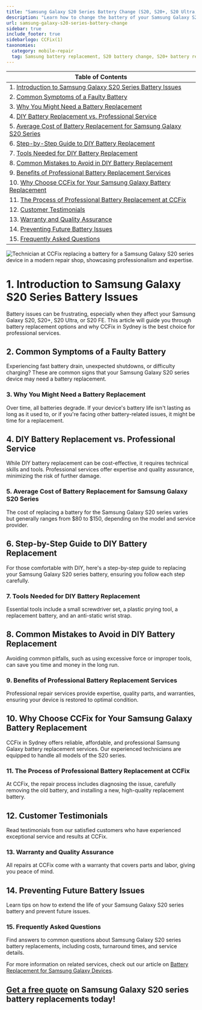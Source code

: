 ```yaml
---
title: "Samsung Galaxy S20 Series Battery Change (S20, S20+, S20 Ultra, S20 FE) by CCFix"
description: "Learn how to change the battery of your Samsung Galaxy S20 series devices with expert tips from CCFix in Sydney. Get insights on battery replacement costs, DIY steps, and professional services for S20, S20+, S20 Ultra, and S20 FE."
url: samsung-galaxy-s20-series-battery-change
sidebar: true
include_footer: true
sidebarlogo: CCFix(1)
taxonomies:
  category: mobile-repair
  tag: Samsung battery replacement, S20 battery change, S20+ battery replacement, S20 Ultra battery repair, S20 FE battery replacement, Sydney
---
```


| **Table of Contents**                                               |
|---------------------------------------------------------------------|
| 1. [Introduction to Samsung Galaxy S20 Series Battery Issues](#1-introduction-to-samsung-galaxy-s20-series-battery-issues) |
| 2. [Common Symptoms of a Faulty Battery](#2-common-symptoms-of-a-faulty-battery) |
| 3. [Why You Might Need a Battery Replacement](#3-why-you-might-need-a-battery-replacement) |
| 4. [DIY Battery Replacement vs. Professional Service](#4-diy-battery-replacement-vs-professional-service) |
| 5. [Average Cost of Battery Replacement for Samsung Galaxy S20 Series](#5-average-cost-of-battery-replacement-for-samsung-galaxy-s20-series) |
| 6. [Step-by-Step Guide to DIY Battery Replacement](#6-step-by-step-guide-to-diy-battery-replacement) |
| 7. [Tools Needed for DIY Battery Replacement](#7-tools-needed-for-diy-battery-replacement) |
| 8. [Common Mistakes to Avoid in DIY Battery Replacement](#8-common-mistakes-to-avoid-in-diy-battery-replacement) |
| 9. [Benefits of Professional Battery Replacement Services](#9-benefits-of-professional-battery-replacement-services) |
| 10. [Why Choose CCFix for Your Samsung Galaxy Battery Replacement](#10-why-choose-ccfix-for-your-samsung-galaxy-battery-replacement) |
| 11. [The Process of Professional Battery Replacement at CCFix](#11-the-process-of-professional-battery-replacement-at-ccfix) |
| 12. [Customer Testimonials](#12-customer-testimonials) |
| 13. [Warranty and Quality Assurance](#13-warranty-and-quality-assurance) |
| 14. [Preventing Future Battery Issues](#14-preventing-future-battery-issues) |
| 15. [Frequently Asked Questions](#15-frequently-asked-questions) |

![Technician at CCFix replacing a battery for a Samsung Galaxy S20 series device in a modern repair shop, showcasing professionalism and expertise.](/images/samsung-galaxy-s20-series-battery-change.webp "CCFix technician replacing a Samsung Galaxy S20 series battery, highlighting expert repair services in Sydney.")

# **1. Introduction to Samsung Galaxy S20 Series Battery Issues**
Battery issues can be frustrating, especially when they affect your Samsung Galaxy S20, S20+, S20 Ultra, or S20 FE. This article will guide you through battery replacement options and why CCFix in Sydney is the best choice for professional services.

## **2. Common Symptoms of a Faulty Battery**
Experiencing fast battery drain, unexpected shutdowns, or difficulty charging? These are common signs that your Samsung Galaxy S20 series device may need a battery replacement.

### **3. Why You Might Need a Battery Replacement**
Over time, all batteries degrade. If your device's battery life isn't lasting as long as it used to, or if you're facing other battery-related issues, it might be time for a replacement.

## **4. DIY Battery Replacement vs. Professional Service**
While DIY battery replacement can be cost-effective, it requires technical skills and tools. Professional services offer expertise and quality assurance, minimizing the risk of further damage.

### **5. Average Cost of Battery Replacement for Samsung Galaxy S20 Series**
The cost of replacing a battery for the Samsung Galaxy S20 series varies but generally ranges from $80 to $150, depending on the model and service provider.

## **6. Step-by-Step Guide to DIY Battery Replacement**
For those comfortable with DIY, here's a step-by-step guide to replacing your Samsung Galaxy S20 series battery, ensuring you follow each step carefully.

### **7. Tools Needed for DIY Battery Replacement**
Essential tools include a small screwdriver set, a plastic prying tool, a replacement battery, and an anti-static wrist strap.

## **8. Common Mistakes to Avoid in DIY Battery Replacement**
Avoiding common pitfalls, such as using excessive force or improper tools, can save you time and money in the long run.

### **9. Benefits of Professional Battery Replacement Services**
Professional repair services provide expertise, quality parts, and warranties, ensuring your device is restored to optimal condition.

## **10. Why Choose CCFix for Your Samsung Galaxy Battery Replacement**
CCFix in Sydney offers reliable, affordable, and professional Samsung Galaxy battery replacement services. Our experienced technicians are equipped to handle all models of the S20 series.

### **11. The Process of Professional Battery Replacement at CCFix**
At CCFix, the repair process includes diagnosing the issue, carefully removing the old battery, and installing a new, high-quality replacement battery.

## **12. Customer Testimonials**
Read testimonials from our satisfied customers who have experienced exceptional service and results at CCFix.

### **13. Warranty and Quality Assurance**
All repairs at CCFix come with a warranty that covers parts and labor, giving you peace of mind.

## **14. Preventing Future Battery Issues**
Learn tips on how to extend the life of your Samsung Galaxy S20 series battery and prevent future issues.

### **15. Frequently Asked Questions**
Find answers to common questions about Samsung Galaxy S20 series battery replacements, including costs, turnaround times, and service details.


For more information on related services, check out our article on [Battery Replacement for Samsung Galaxy Devices](https://ccfix.com.au/samsung-galaxy-battery-replacement).

## [Get a free quote](https://form.jotform.com/241402975332857) on Samsung Galaxy S20 series battery replacements today!
